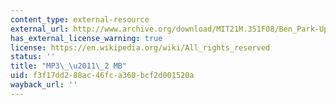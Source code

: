 ```yaml
---
content_type: external-resource
external_url: http://www.archive.org/download/MIT21M.351F08/Ben_Park-Up_to_No_Good.mp3
has_external_license_warning: true
license: https://en.wikipedia.org/wiki/All_rights_reserved
status: ''
title: "MP3\_\u2011\_2 MB"
uid: f3f17dd2-88ac-46fc-a360-bcf2d001520a
wayback_url: ''
---
```


